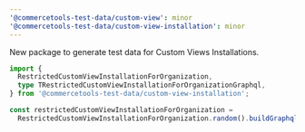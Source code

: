```yaml
---
'@commercetools-test-data/custom-view': minor
'@commercetools-test-data/custom-view-installation': minor
---
```


New package to generate test data for Custom Views Installations.

```ts
import {
  RestrictedCustomViewInstallationForOrganization,
  type TRestrictedCustomViewInstallationForOrganizationGraphql,
} from '@commercetools-test-data/custom-view-installation';

const restrictedCustomViewInstallationForOrganization =
  RestrictedCustomViewInstallationForOrganization.random().buildGraphql<TRestrictedCustomViewInstallationForOrganizationGraphql>();
```
